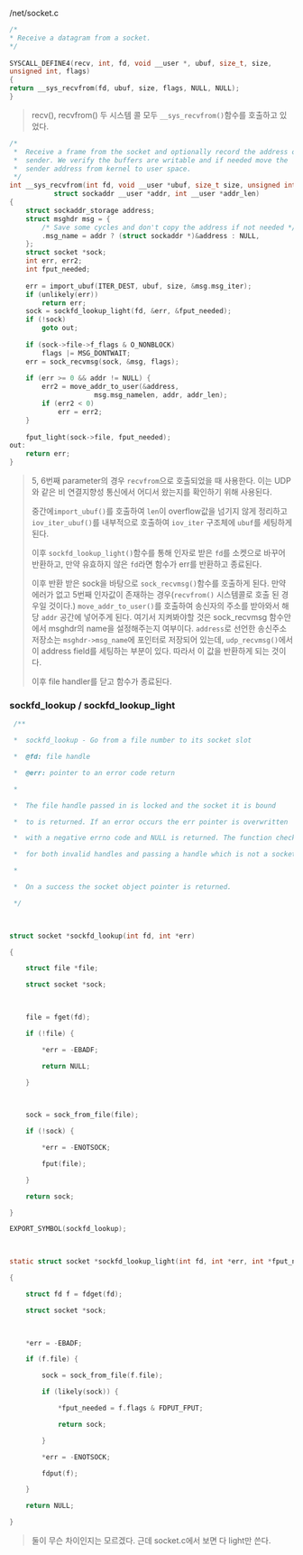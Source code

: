 
/net/socket.c
```c
/*
* Receive a datagram from a socket.
*/
  
SYSCALL_DEFINE4(recv, int, fd, void __user *, ubuf, size_t, size,
unsigned int, flags)
{
return __sys_recvfrom(fd, ubuf, size, flags, NULL, NULL);
}
```

>recv(), recvfrom() 두 시스템 콜 모두 `__sys_recvfrom()`함수를 호출하고 있었다.

```c
/*
 *  Receive a frame from the socket and optionally record the address of the
 *  sender. We verify the buffers are writable and if needed move the
 *  sender address from kernel to user space.
 */
int __sys_recvfrom(int fd, void __user *ubuf, size_t size, unsigned int flags,
           struct sockaddr __user *addr, int __user *addr_len)
{
    struct sockaddr_storage address;
    struct msghdr msg = {
        /* Save some cycles and don't copy the address if not needed */
        .msg_name = addr ? (struct sockaddr *)&address : NULL,
    };
    struct socket *sock;
    int err, err2;
    int fput_needed;
  
    err = import_ubuf(ITER_DEST, ubuf, size, &msg.msg_iter);
    if (unlikely(err))
        return err;
    sock = sockfd_lookup_light(fd, &err, &fput_needed);
    if (!sock)
        goto out;
  
    if (sock->file->f_flags & O_NONBLOCK)
        flags |= MSG_DONTWAIT;
    err = sock_recvmsg(sock, &msg, flags);
  
    if (err >= 0 && addr != NULL) {
        err2 = move_addr_to_user(&address,
                     msg.msg_namelen, addr, addr_len);
        if (err2 < 0)
            err = err2;
    }
    
    fput_light(sock->file, fput_needed);
out:
    return err;
}
```

>5, 6번째 parameter의 경우 `recvfrom`으로 호출되었을 때 사용한다. 이는 UDP와 같은 비 연결지향성 통신에서 어디서 왔는지를 확인하기 위해 사용된다.
>
>중간에`import_ubuf()`를 호출하여 `len`이 overflow값을 넘기지 않게 정리하고 `iov_iter_ubuf()`를 내부적으로 호출하여 `iov_iter` 구조체에 `ubuf`를 세팅하게 된다.
>
>이후 `sockfd_lookup_light()`함수를 통해 인자로 받은 `fd`를 소켓으로 바꾸어 반환하고, 만약 유효하지 않은 `fd`라면 함수가 err를 반환하고 종료된다.
>
>이후 반환 받은 sock을 바탕으로 `sock_recvmsg()`함수를 호출하게 된다.
>만약 에러가 없고 5번째 인자값이 존재하는 경우(`recvfrom()` 시스템콜로 호출 된 경우일 것이다.) `move_addr_to_user()`를 호출하여 송신자의 주소를 받아와서 해당 `addr` 공간에 넣어주게 된다.
>여기서 지켜봐야할 것은 sock_recvmsg 함수안에서 msghdr의 name을 설정해주는지 여부이다.
>`address`로 선언한 송신주소 저장소는 `msghdr->msg_name`에 포인터로 저장되어 있는데, `udp_recvmsg()`에서 이 address field를 세팅하는 부분이 있다. 따라서 이 값을 반환하게 되는 것이다.
>
>이후 file handler를 닫고 함수가 종료된다.

### sockfd_lookup / sockfd_lookup_light
```c
 /**

 *  sockfd_lookup - Go from a file number to its socket slot

 *  @fd: file handle

 *  @err: pointer to an error code return

 *

 *  The file handle passed in is locked and the socket it is bound

 *  to is returned. If an error occurs the err pointer is overwritten

 *  with a negative errno code and NULL is returned. The function checks

 *  for both invalid handles and passing a handle which is not a socket.

 *

 *  On a success the socket object pointer is returned.

 */

  

struct socket *sockfd_lookup(int fd, int *err)

{

    struct file *file;

    struct socket *sock;

  

    file = fget(fd);

    if (!file) {

        *err = -EBADF;

        return NULL;

    }

  

    sock = sock_from_file(file);

    if (!sock) {

        *err = -ENOTSOCK;

        fput(file);

    }

    return sock;

}

EXPORT_SYMBOL(sockfd_lookup);

  

static struct socket *sockfd_lookup_light(int fd, int *err, int *fput_needed)

{

    struct fd f = fdget(fd);

    struct socket *sock;

  

    *err = -EBADF;

    if (f.file) {

        sock = sock_from_file(f.file);

        if (likely(sock)) {

            *fput_needed = f.flags & FDPUT_FPUT;

            return sock;

        }

        *err = -ENOTSOCK;

        fdput(f);

    }

    return NULL;

}
```

> 둘이 무슨 차이인지는 모르겠다. 근데 socket.c에서 보면 다 light만 쓴다.